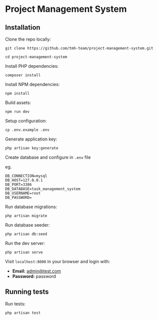 # Project Management System

## Installation

Clone the repo locally:

```
git clone https://github.com/tmh-team/project-management-system.git

cd project-management-system
```

Install PHP dependencies:

```
composer install
```

Install NPM dependencies:

```
npm install
```

Build assets:

```
npm run dev
```

Setup configuration:

```
cp .env.example .env
```

Generate application key:

```
php artisan key:generate
```

Create database and configure in `.env` file

eg.

```
DB_CONNECTION=mysql
DB_HOST=127.0.0.1
DB_PORT=3306
DB_DATABASE=task_management_system
DB_USERNAME=root
DB_PASSWORD=
```

Run database migrations:

```
php artisan migrate
```

Run database seeder:

```
php artisan db:seed
```

Run the dev server:

```
php artisan serve
```

Visit `localhost:8000` in your browser and login with:

- **Email:** admin@test.com
- **Password:** password

## Running tests

Run tests:

```
php artisan test
```
